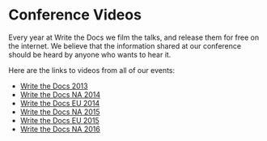 Conference Videos
=================

Every year at Write the Docs we film the talks,
and release them for free on the internet.
We believe that the information shared at our conference should be heard by anyone who wants to hear it.

Here are the links to videos from all of our events:

* [Write the Docs 2013](https://www.youtube.com/playlist?list=PLmV2D6sIiX3UpQFzAIWh-_gsUTGCCtFIj)
* [Write the Docs NA 2014](https://www.youtube.com/playlist?list=PLmV2D6sIiX3UkFCMqq5at0xYgsMqAr6Jf)
* [Write the Docs EU 2014](https://www.youtube.com/playlist?list=PLZAeFn6dfHpnHBLE4qEUwg1LjhDZEvC2A)
* [Write the Docs NA 2015](https://www.youtube.com/playlist?list=PLmV2D6sIiX3UW1kPWlhzyo4lr6e3US6re)
* [Write the Docs EU 2015](https://www.youtube.com/playlist?list=PLZAeFn6dfHplFNTsVdBuHk6vPZbsvHtDw)
* [Write the Docs NA 2016](https://www.youtube.com/playlist?list=PLmV2D6sIiX3U03qc-FPXgLFGFkccCEtfv)
